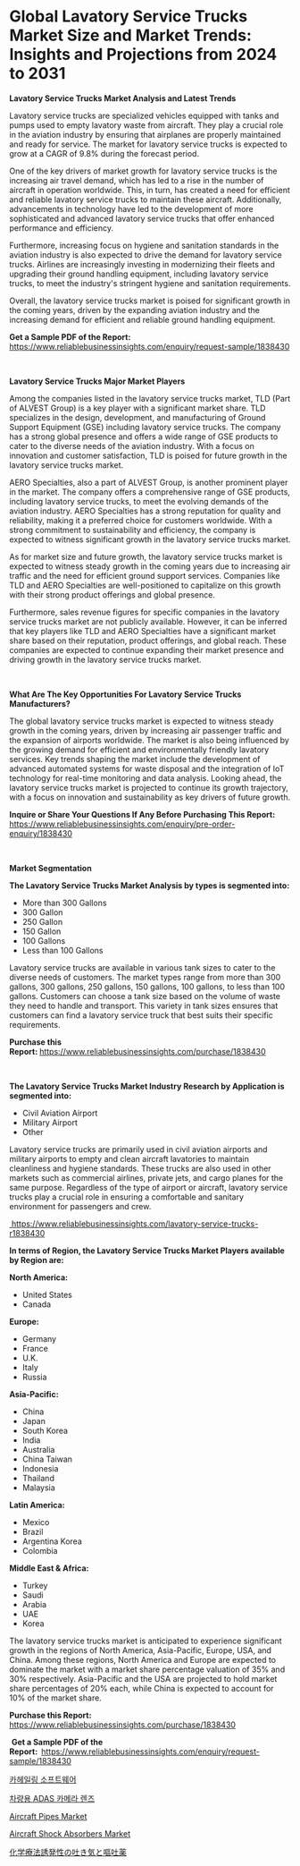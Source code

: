 <p><h1>Global Lavatory Service Trucks Market Size and Market Trends: Insights and Projections from 2024 to 2031</h1></p><p><strong>Lavatory Service Trucks Market Analysis and Latest Trends</strong></p>
<p><p>Lavatory service trucks are specialized vehicles equipped with tanks and pumps used to empty lavatory waste from aircraft. They play a crucial role in the aviation industry by ensuring that airplanes are properly maintained and ready for service. The market for lavatory service trucks is expected to grow at a CAGR of 9.8% during the forecast period.</p><p>One of the key drivers of market growth for lavatory service trucks is the increasing air travel demand, which has led to a rise in the number of aircraft in operation worldwide. This, in turn, has created a need for efficient and reliable lavatory service trucks to maintain these aircraft. Additionally, advancements in technology have led to the development of more sophisticated and advanced lavatory service trucks that offer enhanced performance and efficiency.</p><p>Furthermore, increasing focus on hygiene and sanitation standards in the aviation industry is also expected to drive the demand for lavatory service trucks. Airlines are increasingly investing in modernizing their fleets and upgrading their ground handling equipment, including lavatory service trucks, to meet the industry's stringent hygiene and sanitation requirements.</p><p>Overall, the lavatory service trucks market is poised for significant growth in the coming years, driven by the expanding aviation industry and the increasing demand for efficient and reliable ground handling equipment.</p></p>
<p><strong>Get a Sample PDF of the Report:&nbsp;</strong> <a href="https://www.reliablebusinessinsights.com/enquiry/request-sample/1838430">https://www.reliablebusinessinsights.com/enquiry/request-sample/1838430</a></p>
<p>&nbsp;</p>
<p><strong>Lavatory Service Trucks Major Market Players</strong></p>
<p><p>Among the companies listed in the lavatory service trucks market, TLD (Part of ALVEST Group) is a key player with a significant market share. TLD specializes in the design, development, and manufacturing of Ground Support Equipment (GSE) including lavatory service trucks. The company has a strong global presence and offers a wide range of GSE products to cater to the diverse needs of the aviation industry. With a focus on innovation and customer satisfaction, TLD is poised for future growth in the lavatory service trucks market.</p><p>AERO Specialties, also a part of ALVEST Group, is another prominent player in the market. The company offers a comprehensive range of GSE products, including lavatory service trucks, to meet the evolving demands of the aviation industry. AERO Specialties has a strong reputation for quality and reliability, making it a preferred choice for customers worldwide. With a strong commitment to sustainability and efficiency, the company is expected to witness significant growth in the lavatory service trucks market.</p><p>As for market size and future growth, the lavatory service trucks market is expected to witness steady growth in the coming years due to increasing air traffic and the need for efficient ground support services. Companies like TLD and AERO Specialties are well-positioned to capitalize on this growth with their strong product offerings and global presence.</p><p>Furthermore, sales revenue figures for specific companies in the lavatory service trucks market are not publicly available. However, it can be inferred that key players like TLD and AERO Specialties have a significant market share based on their reputation, product offerings, and global reach. These companies are expected to continue expanding their market presence and driving growth in the lavatory service trucks market.</p></p>
<p>&nbsp;</p>
<p><strong>What Are The Key Opportunities For Lavatory Service Trucks Manufacturers?</strong></p>
<p><p>The global lavatory service trucks market is expected to witness steady growth in the coming years, driven by increasing air passenger traffic and the expansion of airports worldwide. The market is also being influenced by the growing demand for efficient and environmentally friendly lavatory services. Key trends shaping the market include the development of advanced automated systems for waste disposal and the integration of IoT technology for real-time monitoring and data analysis. Looking ahead, the lavatory service trucks market is projected to continue its growth trajectory, with a focus on innovation and sustainability as key drivers of future growth.</p></p>
<p><strong>Inquire or Share Your Questions If Any Before Purchasing This Report:</strong> <a href="https://www.reliablebusinessinsights.com/enquiry/pre-order-enquiry/1838430">https://www.reliablebusinessinsights.com/enquiry/pre-order-enquiry/1838430</a></p>
<p>&nbsp;</p>
<p><strong>Market Segmentation</strong></p>
<p><strong>The Lavatory Service Trucks Market Analysis by types is segmented into:</strong></p>
<p><ul><li>More than 300 Gallons</li><li>300 Gallon</li><li>250 Gallon</li><li>150 Gallon</li><li>100 Gallons</li><li>Less than 100 Gallons</li></ul></p>
<p><p>Lavatory service trucks are available in various tank sizes to cater to the diverse needs of customers. The market types range from more than 300 gallons, 300 gallons, 250 gallons, 150 gallons, 100 gallons, to less than 100 gallons. Customers can choose a tank size based on the volume of waste they need to handle and transport. This variety in tank sizes ensures that customers can find a lavatory service truck that best suits their specific requirements.</p></p>
<p><strong>Purchase this Report:&nbsp;</strong><a href="https://www.reliablebusinessinsights.com/purchase/1838430">https://www.reliablebusinessinsights.com/purchase/1838430</a></p>
<p>&nbsp;</p>
<p><strong>The Lavatory Service Trucks Market Industry Research by Application is segmented into:</strong></p>
<p><ul><li>Civil Aviation Airport</li><li>Military Airport</li><li>Other</li></ul></p>
<p><p>Lavatory service trucks are primarily used in civil aviation airports and military airports to empty and clean aircraft lavatories to maintain cleanliness and hygiene standards. These trucks are also used in other markets such as commercial airlines, private jets, and cargo planes for the same purpose. Regardless of the type of airport or aircraft, lavatory service trucks play a crucial role in ensuring a comfortable and sanitary environment for passengers and crew.</p></p>
<p><a href="https://www.reliablebusinessinsights.com/lavatory-service-trucks-r1838430">&nbsp;https://www.reliablebusinessinsights.com/lavatory-service-trucks-r1838430</a></p>
<p><strong>In terms of Region, the Lavatory Service Trucks Market Players available by Region are:</strong></p>
<p>
    <p> <strong> North America: </strong>
        <ul>
            <li>United States</li>
            <li>Canada</li>
        </ul>
        </p> 
    <p> <strong> Europe: </strong>
        <ul>
            <li>Germany</li>
            <li>France</li>
            <li>U.K.</li>
            <li>Italy</li>
            <li>Russia</li>
        </ul>
        </p> 
    <p> <strong> Asia-Pacific: </strong>
        <ul>
            <li>China</li>
            <li>Japan</li>
            <li>South Korea</li>
            <li>India</li>
            <li>Australia</li>
            <li>China Taiwan</li>
            <li>Indonesia</li>
            <li>Thailand</li>
            <li>Malaysia</li>
        </ul>
        </p> 
    <p> <strong> Latin America: </strong>
        <ul>
            <li>Mexico</li>
            <li>Brazil</li>
            <li>Argentina Korea</li>
            <li>Colombia</li>
        </ul>
        </p> 
    <p> <strong> Middle East & Africa: </strong>
        <ul>
            <li>Turkey</li>
            <li>Saudi</li>
            <li>Arabia</li>
            <li>UAE</li>
            <li>Korea</li>
        </ul>
    </p>
    </p>
<p><p>The lavatory service trucks market is anticipated to experience significant growth in the regions of North America, Asia-Pacific, Europe, USA, and China. Among these regions, North America and Europe are expected to dominate the market with a market share percentage valuation of 35% and 30% respectively. Asia-Pacific and the USA are projected to hold market share percentages of 20% each, while China is expected to account for 10% of the market share.</p></p>
<p><strong>Purchase this Report: </strong><a href="https://www.reliablebusinessinsights.com/purchase/1838430">https://www.reliablebusinessinsights.com/purchase/1838430</a></p>
<p>&nbsp;<strong>Get a Sample PDF of the Report:&nbsp;&nbsp;</strong><a href="https://www.reliablebusinessinsights.com/enquiry/request-sample/1838430">https://www.reliablebusinessinsights.com/enquiry/request-sample/1838430</a></p>
<p><strong></strong></p>
<p><p><a href="https://github.com/Madalyell456456/Market-Research-Report-List-2/blob/main/9950500115083.md">카헤일링 소프트웨어</a></p><p><a href="https://github.com/vs019sa3m8x/Market-Research-Report-List-2/blob/main/2247214115082.md">차량용 ADAS 카메라 렌즈</a></p><p><a href="https://github.com/dimitrishawkinswaynenp91rgz/Market-Research-Report-List-3/blob/main/aircraft-pipes-market.md">Aircraft Pipes Market</a></p><p><a href="https://github.com/changoleonlaverguenzanoexiste/Market-Research-Report-List-3/blob/main/aircraft-shock-absorbers-market.md">Aircraft Shock Absorbers Market</a></p><p><a href="https://github.com/ChloeConn27/Market-Research-Report-List-1/blob/main/2664946127978.md">化学療法誘発性の吐き気と嘔吐薬</a></p></p>